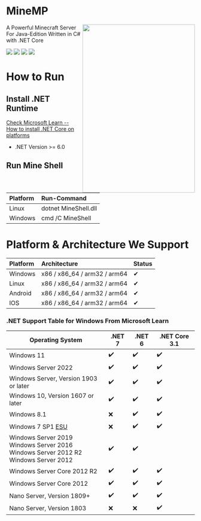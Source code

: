 # MineMP
<image width="300px" height="450px" align="right" src="https://github.com/control0forver/MineMP/blob/master/MineMP/Resources/VersionV.bmp"/>
A Powerful Minecraft Server For Java-Edition Written in C# with .NET Core
<p>
<img src="https://img.shields.io/github/license/control0forver/MineMP.svg?style=flat-square"/>
<img src="https://img.shields.io/github/repo-size/control0forver/MineMP.svg?style=flat-square"/>
<img src="https://img.shields.io/github/last-commit/control0forver/MineMP.svg?style=flat-square"/>
<img src="https://img.shields.io/badge/language-CSharp-yellow.svg?style=flat-square"/>
</p>

# How to Run
## Install .NET Runtime
[Check Microsoft Learn -- How to install .NET Core on platforms](https://learn.microsoft.com/dotnet/core/install/)
* .NET Version >= 6.0

## Run Mine Shell
|Platform|Run-Command|
|:---|:---|
|Linux|dotnet MineShell.dll|
|Windows|cmd /C MineShell|

# Platform & Architecture We Support
|Platform|Architecture|Status|
|:---|:---|:---|
|Windows|x86 / x86_64 / arm32 / arm64|✔|
|Linux|x86 / x86_64 / arm32 / arm64|✔|
|Android|x86 / x86_64 / arm32 / arm64|✔|
|IOS|x86 / x86_64 / arm32 / arm64|✔|

### .NET Support Table for Windows From Microsoft Learn
<div><table>
<thead>
<tr>
<th>Operating System</th>
<th>.NET 7</th>
<th>.NET 6</th>
<th>.NET Core 3.1</th>
</tr>
</thead>
<tbody>
<tr>
<td>Windows 11</td>
<td>✔️</td>
<td>✔️</td>
<td>✔️</td>
</tr>
<tr>
<td>Windows Server 2022</td>
<td>✔️</td>
<td>✔️</td>
<td>✔️</td>
</tr>
<tr>
<td>Windows Server, Version 1903 or later</td>
<td>✔️</td>
<td>✔️</td>
<td>✔️</td>
</tr>
<tr>
<td>Windows 10, Version 1607 or later</td>
<td>✔️</td>
<td>✔️</td>
<td>✔️</td>
</tr>
<tr>
<td>Windows 8.1</td>
<td>❌</td>
<td>✔️</td>
<td>✔️</td>
</tr>
<tr>
<td>Windows 7 SP1 <a href="/en-us/troubleshoot/windows-client/windows-7-eos-faq/windows-7-extended-security-updates-faq" data-linktype="absolute-path">ESU</a></td>
<td>❌</td>
<td>✔️</td>
<td>✔️</td>
</tr>
<tr>
<td>Windows Server 2019<br>Windows Server 2016<br>Windows Server 2012 R2<br>Windows Server 2012</td>
<td>✔️</td>
<td>✔️</td>
<td aria-label="No value"></td>
</tr>
<tr>
<td>Windows Server Core 2012 R2</td>
<td>✔️</td>
<td>✔️</td>
<td>✔️</td>
</tr>
<tr>
<td>Windows Server Core 2012</td>
<td>✔️</td>
<td>✔️</td>
<td>✔️</td>
</tr>
<tr>
<td>Nano Server, Version 1809+</td>
<td>✔️</td>
<td>✔️</td>
<td>✔️</td>
</tr>
<tr>
<td>Nano Server, Version 1803</td>
<td>❌</td>
<td>❌</td>
<td>✔️</td>
</tr>
</tbody>
</table></div>
